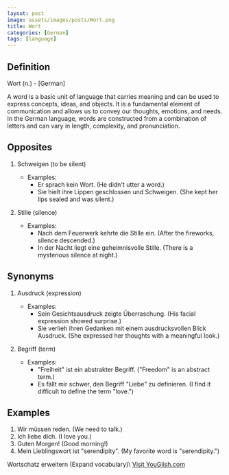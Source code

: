 ```yaml
---
layout: post
image: assets/images/posts/Wort.png
title: Wort
categories: [German]
tags: [language]
---
```


## Definition

Wort (n.) - [German]

A word is a basic unit of language that carries meaning and can be used to express concepts, ideas, and objects. It is a fundamental element of communication and allows us to convey our thoughts, emotions, and needs. In the German language, words are constructed from a combination of letters and can vary in length, complexity, and pronunciation.

## Opposites

1. Schweigen (to be silent)
   - Examples:
     - Er sprach kein Wort. (He didn't utter a word.)
     - Sie hielt ihre Lippen geschlossen und Schweigen. (She kept her lips sealed and was silent.)

2. Stille (silence)
   - Examples:
     - Nach dem Feuerwerk kehrte die Stille ein. (After the fireworks, silence descended.)
     - In der Nacht liegt eine geheimnisvolle Stille. (There is a mysterious silence at night.)

## Synonyms

1. Ausdruck (expression)
   - Examples:
     - Sein Gesichtsausdruck zeigte Überraschung. (His facial expression showed surprise.)
     - Sie verlieh ihren Gedanken mit einem ausdrucksvollen Blick Ausdruck. (She expressed her thoughts with a meaningful look.)

2. Begriff (term)
   - Examples:
     - "Freiheit" ist ein abstrakter Begriff. ("Freedom" is an abstract term.)
     - Es fällt mir schwer, den Begriff "Liebe" zu definieren. (I find it difficult to define the term "love.")

## Examples

1. Wir müssen reden. (We need to talk.)
2. Ich liebe dich. (I love you.)
3. Guten Morgen! (Good morning!)
4. Mein Lieblingswort ist "serendipity". (My favorite word is "serendipity.")

Wortschatz erweitern (Expand vocabulary)\ <a id="yg-widget-0" class="youglish-widget" data-query="Wort" data-lang="german" data-components="8412" data-auto-start="0" data-bkg-color="theme_light" data-title="How%20to%20pronounce%20Wort%20in%20German"  rel="nofollow" href="https://youglish.com">Visit YouGlish.com</a><script async src="https://youglish.com/public/emb/widget.js" charset="utf-8"></script>